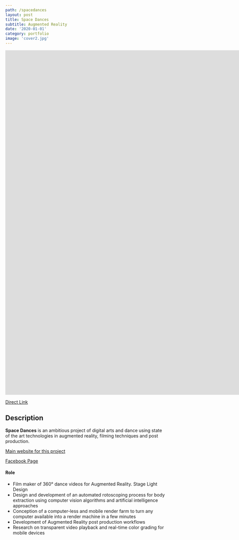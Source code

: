 ```yaml
---
path: /spacedances
layout: post
title: Space Dances
subtitle: Augmented Reality
date: '2020-01-01'
category: portfolio
image: 'cover2.jpg'
---
```


<iframe src="https://player.vimeo.com/video/388504943" frameborder="0" allowfullscreen width="1920" height="1080"></iframe>

[Direct Link](//vimeo.com/388504943)

## Description

**Space Dances** is an ambitious project of digital arts and dance using state of the art technologies in augmented reality, filming techniques and post production.

[Main website for this project](//natachapaquignon.fr/?page_id=971#dossiers)

[Facebook Page](//www.facebook.com/SpaceDances/)

#### Role

- Film maker of 360° dance videos for Augmented Reality. Stage Light Design
- Design and development of an automated rotoscoping process for body extraction using computer vision algorithms and artificial intelligence approaches
- Conception of a computer-less and mobile render farm to turn any computer available into a render machine in a few minutes
- Development of Augmented Reality post production workflows
- Research on transparent video playback and real-time color grading for mobile devices
